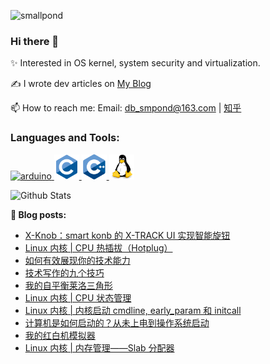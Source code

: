 
<!--
**SmallPond/SmallPond** is a ✨ _special_ ✨ repository because its `README.md` (this file) appears on your GitHub profile.

Here are some ideas to get you started:

- 🔭 I’m currently working on ...
- 🌱 I’m currently learning ...
- 👯 I’m looking to collaborate on ...
- 🤔 I’m looking for help with ...
- 💬 Ask me about ...
- 📫 How to reach me: ...
- 😄 Pronouns: ...
- ⚡ Fun fact: ...
-->
<p align="left"> <img src="https://komarev.com/ghpvc/?username=smallpond&label=Profile%20views&color=0e75b6&style=flat" alt="smallpond" /> </p>

### Hi there 👋


✨ Interested in OS kernel, system security and virtualization.

✍️ I wrote dev articles on <a href="https://www.dingmos.com" target="_blank">My Blog</a>

📫 How to reach me: Email: [db_smpond@163.com](mailto:db_smpond@163.com)  | [知乎](https://www.zhihu.com/people/dee-201)

<h3 align="left">Languages and Tools:</h3>
<p align="left"> <a href="https://www.arduino.cc/" target="_blank"> <img src="https://cdn.worldvectorlogo.com/logos/arduino-1.svg" alt="arduino" width="40" height="40"/> </a> <a href="https://www.cprogramming.com/" target="_blank"> <img src="https://raw.githubusercontent.com/devicons/devicon/master/icons/c/c-original.svg" alt="c" width="40" height="40"/> </a> <a href="https://www.w3schools.com/cpp/" target="_blank"> <img src="https://raw.githubusercontent.com/devicons/devicon/master/icons/cplusplus/cplusplus-original.svg" alt="cplusplus" width="40" height="40"/> </a> <a href="https://www.linux.org/" target="_blank"> <img src="https://raw.githubusercontent.com/devicons/devicon/master/icons/linux/linux-original.svg" alt="linux" width="40" height="40"/> </a> </p>


![Github Stats](https://github-readme-stats-git-masterrstaa-rickstaa.vercel.app/api?username=SmallPond&show_icons=true&theme=dark&count_private=true)

**📝 Blog posts:**

<!-- BLOG-POST-LIST:START -->
- [X-Knob：smart konb 的 X-TRACK UI 实现智能旋钮](https://www.dingmos.com/index.php/archives/125/)
- [Linux 内核 | CPU 热插拔（Hotplug）](https://www.dingmos.com/index.php/archives/117/)
- [如何有效展现你的技术能力](https://www.dingmos.com/index.php/archives/90/)
- [技术写作的九个技巧](https://www.dingmos.com/index.php/archives/70/)
- [我的自平衡莱洛三角形](https://www.dingmos.com/index.php/archives/45/)
- [Linux 内核 | CPU 状态管理](https://www.dingmos.com/index.php/archives/35/)
- [Linux 内核 | 内核启动 cmdline, early_param 和 initcall](https://www.dingmos.com/index.php/archives/34/)
- [计算机是如何启动的？从未上电到操作系统启动](https://www.dingmos.com/index.php/archives/31/)
- [我的红白机模拟器](https://www.dingmos.com/index.php/archives/29/)
- [Linux 内核 | 内存管理——Slab 分配器](https://www.dingmos.com/index.php/archives/23/)
<!-- BLOG-POST-LIST:END -->

